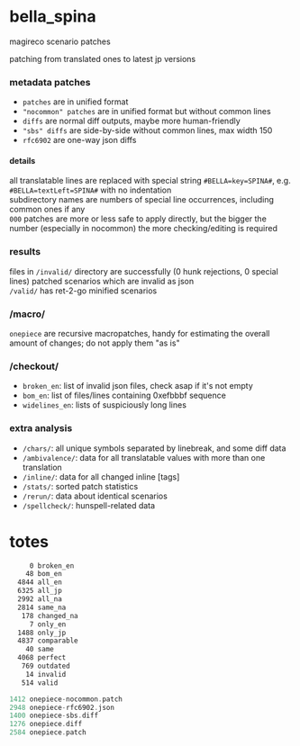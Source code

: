 # bella_spina
magireco scenario patches

patching from translated ones to latest jp versions

### metadata patches
- `patches` are in unified format
- `"nocommon" patches` are in unified format but without common lines
- `diffs` are normal diff outputs, maybe more human-friendly
- `"sbs" diffs` are side-by-side without common lines, max width 150
- `rfc6902` are one-way json diffs

#### details
all translatable lines are replaced with special string `#BELLA=key=SPINA#`, e.g. `#BELLA=textLeft=SPINA#` with no indentation<br/>
subdirectory names are numbers of special line occurrences, including common ones if any<br/>
`000` patches are more or less safe to apply directly, but the bigger the number (especially in nocommon) the more checking/editing is required

### results
files in `/invalid/` directory are successfully (0 hunk rejections, 0 special lines) patched scenarios which are invalid as json<br/>
`/valid/` has ret-2-go minified scenarios

### /macro/
`onepiece` are recursive macropatches, handy for estimating the overall amount of changes; do not apply them "as is"

### /checkout/
- `broken_en`: list of invalid json files, check asap if it's not empty<br/>
- `bom_en`: list of files/lines containing 0xefbbbf sequence<br/>
- `widelines_en`: lists of suspiciously long lines

### extra analysis
- `/chars/`: all unique symbols separated by linebreak, and some diff data<br/>
- `/ambivalence/`: data for all translatable values with more than one translation<br/>
- `/inline/`: data for all changed inline [tags]<br/>
- `/stats/`: sorted patch statistics<br/>
- `/rerun/`: data about identical scenarios<br/>
- `/spellcheck/`: hunspell-related data

# totes
```asm
     0 broken_en
    48 bom_en
  4844 all_en
  6325 all_jp
  2992 all_na
  2814 same_na
   178 changed_na
     7 only_en
  1488 only_jp
  4837 comparable
    40 same
  4068 perfect
   769 outdated
    14 invalid
   514 valid
```
```c
1412 onepiece-nocommon.patch
2948 onepiece-rfc6902.json
1400 onepiece-sbs.diff
1276 onepiece.diff
2584 onepiece.patch
```
